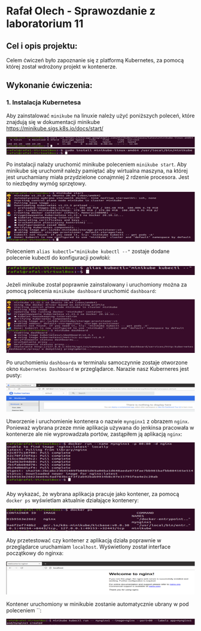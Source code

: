 # Rafał Olech - Sprawozdanie z laboratorium 11

## Cel i opis projektu:

Celem ćwiczeń było zapoznanie się z platformą Kubernetes, za pomocą której został wdrożony projekt w kontenerze. 



## Wykonanie ćwiczenia:

### 1. Instalacja Kubernetesa


Aby zainstalować `minikube` na linuxie należy użyć poniższych poleceń, które znajdują się w dokumentacji minikube https://minikube.sigs.k8s.io/docs/start/

![img](curl.PNG)
![img](minikube_install.PNG)


Po instalacji nalaży uruchomić minikube poleceniem `minikube start`. Aby minikube się uruchomił należy pamiętać aby wirtualna maszyna, na której jest uruchamiany miała przydzielone conajmniej 2 rdzenie procesora. Jest to niezbędny wymóg sprzętowy. 

![img](minikube_start.PNG)


Poleceniem `alias kubectl="minikube kubectl --"` zostaje dodane polecenie kubectl do konfiguracji powłoki:
 
![img](alias.PNG)


Jeżeli minikube został poprawnie zainstalowany i uruchomiony można za pomocą polecenia `minikube dashboard` uruchomić `dashboard`:

![img](start_dashboard.PNG)


Po uruchomieniu `dashboarda` w terminalu samoczynnie zostaje otworzone okno `Kubernetes Dashboard` w przeglądarce. Narazie nasz Kuberneres jest pusty:

![img](dashboard.PNG)


Utworzenie i uruchomienie kontenera o nazwie `mynginx1` z obrazem `nginx`. Ponieważ wybrana przeze mnie aplikacja używana do jenkinsa pracowała w kontenerze ale nie wyprowadzała portów, zastąpiłem ją aplikacją `nginx`:

![img](nginx_docker_run.PNG)


Aby wykazać, że wybrana aplikacja pracuje jako kontener, za pomocą `docker ps` wyświetlam aktualnie działające kontenery:

![img](docker_ps.PNG)


Aby przetestować czy kontener z aplikacją działa poprawnie w przeglądarce uruchamiam `localhost`. Wyświetlony został interface początkowy do nginxa:

![img](welcome_to_nginx.PNG)


Kontener uruchomiony w minikubie zostanie automatycznie ubrany w pod poleceniem ``:

![img](pod_komenda.PNG)






